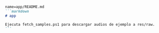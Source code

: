 ````markdown
name=app/README.md
```markdown
# app

Ejecuta fetch_samples.ps1 para descargar audios de ejemplo a res/raw.
```
````